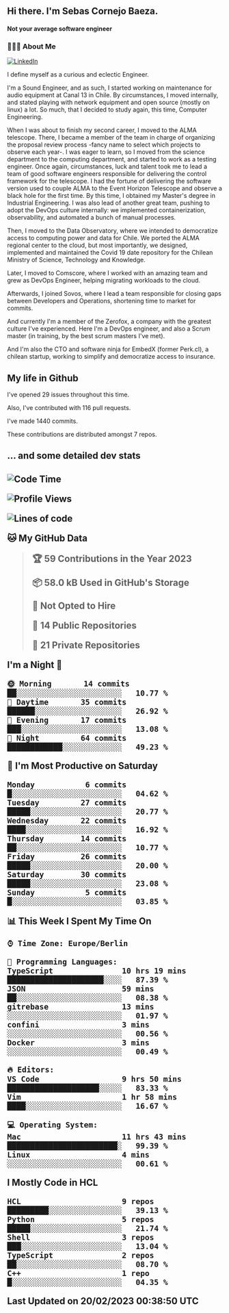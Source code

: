 <h2> Hi there.  I'm Sebas Cornejo Baeza.</h2>
<h4> Not your average software engineer</h4>
<h3> 👨🏻‍💻 About Me </h3>
<a href="http://linkedin.com/in/sebastian-cornejo-baeza/"><img alt="LinkedIn" src="https://img.shields.io/badge/Sebas%20Cornejo%20-informational?style=appveyor&logo=linkedin"></a>


I define myself as a curious and eclectic Engineer.

I'm a Sound Engineer, and as such, I started working on maintenance for audio equipment at Canal 13 in Chile.
By circumstances, I moved internally, and stated playing with network equipment and open source (mostly on linux) 
a lot. So much, that I decided to study again, this time, Computer Engineering.

When I was about to finish my second career, I moved to the ALMA telescope. There, I became a member of the team
in charge of organizing the proposal review process -fancy name to select which projects to observe each year-. 
I was eager to learn, so I moved from the science department to the computing department, and started to work as 
a testing engineer. Once again, circumstances, luck and talent took me to lead a team of good software engineers 
responsible for delivering the control framework for the telescope. I had the fortune of delivering the software
version used to couple ALMA to the Event Horizon Telescope and observe a black hole for the first time.
By this time, I obtained my Master's degree in Industrial Engineering.
I was also lead of another great team, pushing to adopt the DevOps culture internally: we implemented containerization, observability, and automated a bunch of manual processes.

Then, I moved to the Data Observatory, where we intended to democratize access to computing power
and data for Chile. We ported the ALMA regional center to the cloud, but most importantly, we designed, implemented
and maintained the Covid 19 date repository for the Chilean Ministry of Science, Technology and Knowledge.

Later, I moved to Comscore, where I worked with an amazing team and grew as DevOps Engineer, helping migrating workloads to the cloud.

Afterwards, I joined Sovos, where I lead a team responsible for closing gaps between Developers and Operations, shortening time to market for commits.

And currently I'm a member of the Zerofox, a company with the greatest culture I've experienced. Here I'm a DevOps
engineer, and also a Scrum master (in training, by the best scrum masters I've met).
 
And I'm also the CTO and software ninja for EmbedX (former Perk.cl), a chilean startup, working to simplify and democratize access to insurance.

<h2> My life in Github </h2>

I've opened 29 issues throughout this time.

Also, I've contributed with 116 pull requests.

I've made 1440 commits.

These contributions are distributed amongst 7 repos.

<h2>... and some detailed dev stats<h2>

<!--START_SECTION:waka-->
![Code Time](http://img.shields.io/badge/Code%20Time-267%20hrs%2040%20mins-blue)

![Profile Views](http://img.shields.io/badge/Profile%20Views-59-blue)

![Lines of code](https://img.shields.io/badge/From%20Hello%20World%20I%27ve%20Written-540%20Thousand%20lines%20of%20code-blue)

**🐱 My GitHub Data** 

> 🏆 59 Contributions in the Year 2023
 > 
> 📦 58.0 kB Used in GitHub's Storage 
 > 
> 🚫 Not Opted to Hire
 > 
> 📜 14 Public Repositories 
 > 
> 🔑 21 Private Repositories  
 > 
**I'm a Night 🦉** 

```text
🌞 Morning       14 commits       ██░░░░░░░░░░░░░░░░░░░░░░░   10.77 % 
🌆 Daytime       35 commits       ██████░░░░░░░░░░░░░░░░░░░   26.92 % 
🌃 Evening       17 commits       ███░░░░░░░░░░░░░░░░░░░░░░   13.08 % 
🌙 Night         64 commits       ████████████░░░░░░░░░░░░░   49.23 % 

```
📅 **I'm Most Productive on Saturday** 

```text
Monday           6 commits       █░░░░░░░░░░░░░░░░░░░░░░░░   04.62 % 
Tuesday         27 commits       █████░░░░░░░░░░░░░░░░░░░░   20.77 % 
Wednesday       22 commits       ████░░░░░░░░░░░░░░░░░░░░░   16.92 % 
Thursday        14 commits       ██░░░░░░░░░░░░░░░░░░░░░░░   10.77 % 
Friday          26 commits       █████░░░░░░░░░░░░░░░░░░░░   20.00 % 
Saturday        30 commits       █████░░░░░░░░░░░░░░░░░░░░   23.08 % 
Sunday           5 commits       █░░░░░░░░░░░░░░░░░░░░░░░░   03.85 % 

```


📊 **This Week I Spent My Time On** 

```text
⌚︎ Time Zone: Europe/Berlin

💬 Programming Languages: 
TypeScript               10 hrs 19 mins      █████████████████████░░░░   87.39 % 
JSON                     59 mins             ██░░░░░░░░░░░░░░░░░░░░░░░   08.38 % 
gitrebase                13 mins             ░░░░░░░░░░░░░░░░░░░░░░░░░   01.97 % 
confini                  3 mins              ░░░░░░░░░░░░░░░░░░░░░░░░░   00.56 % 
Docker                   3 mins              ░░░░░░░░░░░░░░░░░░░░░░░░░   00.49 % 

🔥 Editors: 
VS Code                  9 hrs 50 mins       ████████████████████░░░░░   83.33 % 
Vim                      1 hr 58 mins        ████░░░░░░░░░░░░░░░░░░░░░   16.67 % 

💻 Operating System: 
Mac                      11 hrs 43 mins      ████████████████████████░   99.39 % 
Linux                    4 mins              ░░░░░░░░░░░░░░░░░░░░░░░░░   00.61 % 

```

**I Mostly Code in HCL** 

```text
HCL                      9 repos             █████████░░░░░░░░░░░░░░░░   39.13 % 
Python                   5 repos             █████░░░░░░░░░░░░░░░░░░░░   21.74 % 
Shell                    3 repos             ███░░░░░░░░░░░░░░░░░░░░░░   13.04 % 
TypeScript               2 repos             ██░░░░░░░░░░░░░░░░░░░░░░░   08.70 % 
C++                      1 repo              █░░░░░░░░░░░░░░░░░░░░░░░░   04.35 % 

```



 Last Updated on 20/02/2023 00:38:50 UTC
<!--END_SECTION:waka-->
